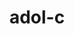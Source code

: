 ---
title: "adol-c"
layout: cache
categories: [package, develop]
meta: {"compilers": ["gcc@11.4.0"], "num_specs": 7, "num_specs_by_stack": {"e4s": 7, "root": 7}, "oss": ["ubuntu22.04"], "platforms": ["linux"], "stacks": ["e4s", "root"], "targets": ["x86_64_v3"], "versions": ["2.7.2"]}
spec_details: [{"compiler": "gcc@11.4.0", "hash": "5zyiu367bjjtdbhvpxk6tqbi5zgsgkci", "os": "ubuntu22.04", "platform": "linux", "size": "-", "stacks": ["e4s", "root"], "target": "x86_64_v3", "variants": ["~advanced_branching", "+atrig_erf", "~boost", "build_system=autotools", "+doc", "+examples", "~openmp", "patches:=715b878", "~sparse", "+stdczero", "+traceless_refcounting"], "versions": ["2.7.2"]}, {"compiler": "gcc@11.4.0", "hash": "6pqmou52iew556azpeayz5t5p34s2eoe", "os": "ubuntu22.04", "platform": "linux", "size": "-", "stacks": ["e4s", "root"], "target": "x86_64_v3", "variants": ["~advanced_branching", "+atrig_erf", "~boost", "build_system=autotools", "+doc", "+examples", "~openmp", "patches:=715b878", "~sparse", "+stdczero", "+traceless_refcounting"], "versions": ["2.7.2"]}, {"compiler": "gcc@11.4.0", "hash": "aqyf6gthsm477bvv2jhofhgcfh5md57v", "os": "ubuntu22.04", "platform": "linux", "size": "-", "stacks": ["e4s", "root"], "target": "x86_64_v3", "variants": ["~advanced_branching", "+atrig_erf", "~boost", "build_system=autotools", "+doc", "+examples", "~openmp", "patches:=715b878", "~sparse", "+stdczero", "+traceless_refcounting"], "versions": ["2.7.2"]}, {"compiler": "gcc@11.4.0", "hash": "eww5fsibj5jih7xy4urehbnkf7msy2w4", "os": "ubuntu22.04", "platform": "linux", "size": "-", "stacks": ["e4s", "root"], "target": "x86_64_v3", "variants": ["~advanced_branching", "+atrig_erf", "~boost", "build_system=autotools", "+doc", "+examples", "~openmp", "patches:=715b878", "~sparse", "+stdczero", "+traceless_refcounting"], "versions": ["2.7.2"]}, {"compiler": "gcc@11.4.0", "hash": "lauy254w2dcskfxgtefj2brrxharlco7", "os": "ubuntu22.04", "platform": "linux", "size": "-", "stacks": ["e4s", "root"], "target": "x86_64_v3", "variants": ["~advanced_branching", "+atrig_erf", "~boost", "build_system=autotools", "+doc", "+examples", "~openmp", "patches:=715b878", "~sparse", "+stdczero", "+traceless_refcounting"], "versions": ["2.7.2"]}, {"compiler": "gcc@11.4.0", "hash": "pdj7qald4c3lcaurtl5erzexrnupzqtn", "os": "ubuntu22.04", "platform": "linux", "size": "-", "stacks": ["e4s", "root"], "target": "x86_64_v3", "variants": ["~advanced_branching", "+atrig_erf", "~boost", "build_system=autotools", "+doc", "+examples", "~openmp", "patches:=715b878", "~sparse", "+stdczero", "+traceless_refcounting"], "versions": ["2.7.2"]}, {"compiler": "gcc@11.4.0", "hash": "q2mv6u2zd3luwtej2ppsobnrc5ko6r2x", "os": "ubuntu22.04", "platform": "linux", "size": "-", "stacks": ["e4s", "root"], "target": "x86_64_v3", "variants": ["~advanced_branching", "+atrig_erf", "~boost", "build_system=autotools", "+doc", "+examples", "~openmp", "patches:=715b878", "~sparse", "+stdczero", "+traceless_refcounting"], "versions": ["2.7.2"]}]
---